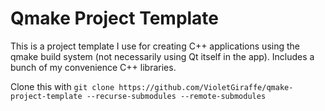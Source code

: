 # Qmake Project Template
This is a project template I use for creating C++ applications using the qmake build system (not necessarily using Qt itself in the app). Includes a bunch of my convenience C++ libraries.

Clone this with
`git clone https://github.com/VioletGiraffe/qmake-project-template --recurse-submodules --remote-submodules`
